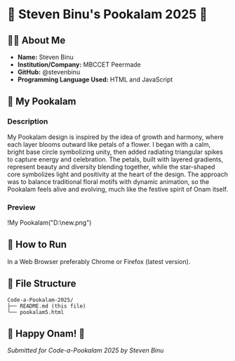 # 🌸 Steven Binu's Pookalam 2025 🌸

## 👨‍💻 About Me
- **Name:** Steven Binu
- **Institution/Company:** MBCCET Peermade
- **GitHub:** @stevenbinu
- **Programming Language Used:** HTML and JavaScript

## 🎨 My Pookalam

### Description
My Pookalam design is inspired by the idea of growth and harmony, where each layer blooms outward like petals of a flower. I began with a calm, bright base circle symbolizing unity, then added radiating triangular spikes to capture energy and celebration. The petals, built with layered gradients, represent beauty and diversity blending together, while the star-shaped core symbolizes light and positivity at the heart of the design. The approach was to balance traditional floral motifs with dynamic animation, so the Pookalam feels alive and evolving, much like the festive spirit of Onam itself.

### Preview
!My Pookalam("D:\new.png")
## 🚀 How to Run
In a Web Browser preferably Chrome or Firefox (latest version).


## 📁 File Structure
```
Code-a-Pookalam-2025/
├── README.md (this file)
└── pookalam5.html
```

## 🎊 Happy Onam! 🎊
*Submitted for Code-a-Pookalam 2025 by Steven Binu*
```
